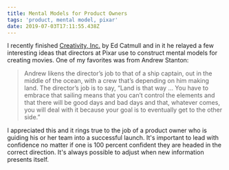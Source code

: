 ```yaml
---
title: Mental Models for Product Owners
tags: 'product, mental model, pixar'
date: 2019-07-03T17:11:55.438Z
---
```

I recently finished [Creativity, Inc.](https://amzn.to/2XME3KS) by Ed Catmull and in it he relayed a few interesting ideas that directors at Pixar use to construct mental models for creating movies. One of my favorites was from Andrew Stanton:

> Andrew likens the director’s job to that of a ship captain, out in the middle of the ocean, with a crew that’s depending on him making land. The director’s job is to say, “Land is that way … You have to embrace that sailing means that you can’t control the elements and that there will be good days and bad days and that, whatever comes, you will deal with it because your goal is to eventually get to the other side.”

I appreciated this and it rings true to the job of a product owner who is guiding his or her team into a successful launch. It's important to lead with confidence no matter if one is 100 percent confident they are headed in the correct direction. It's always possible to adjust when new information presents itself.
